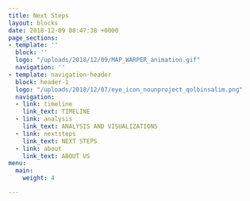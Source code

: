 ```yaml
---
title: Next Steps
layout: blocks
date: 2018-12-09 08:47:38 +0000
page_sections:
- template: ''
  block: ''
  logo: "/uploads/2018/12/09/MAP_WARPER_animation.gif"
  navigation: ''
- template: navigation-header
  block: header-1
  logo: "/uploads/2018/12/07/eye_icon_nounproject_qolbinsalim.png"
  navigation:
  - link: timeline
    link_text: TIMELINE
  - link: analysis
    link_text: ANALYSIS AND VISUALIZATIONS
  - link: nextsteps
    link_text: NEXT STEPS
  - link: about
    link_text: ABOUT US
menu:
  main:
    weight: 4

---
```

